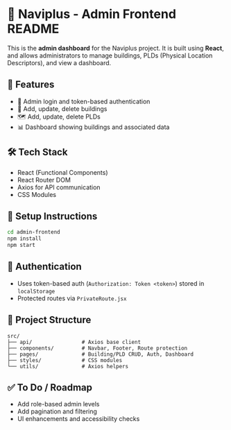 # 📁 Naviplus - Admin Frontend README

This is the **admin dashboard** for the Naviplus project. It is built using **React**, and allows administrators to manage buildings, PLDs (Physical Location Descriptors), and view a dashboard.

## 📌 Features

* 🔐 Admin login and token-based authentication
* 🏢 Add, update, delete buildings
* 🗺️ Add, update, delete PLDs
* 📊 Dashboard showing buildings and associated data

## 🛠️ Tech Stack

* React (Functional Components)
* React Router DOM
* Axios for API communication
* CSS Modules

## 🚀 Setup Instructions

```bash
cd admin-frontend
npm install
npm start
```

## 🔐 Authentication

* Uses token-based auth (`Authorization: Token <token>`) stored in `localStorage`
* Protected routes via `PrivateRoute.jsx`

## 🔧 Project Structure

```
src/
├── api/                # Axios base client
├── components/         # Navbar, Footer, Route protection
├── pages/              # Building/PLD CRUD, Auth, Dashboard
├── styles/             # CSS modules
└── utils/              # Axios helpers
```

## ✅ To Do / Roadmap

* Add role-based admin levels
* Add pagination and filtering
* UI enhancements and accessibility checks
